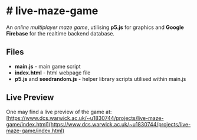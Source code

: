 # # live-maze-game

An *online multiplayer maze game*, utilising **p5.js** for graphics and **Google Firebase** for the realtime backend database.


## Files

 - **main.js** - main game script
 - **index.html** - html webpage file
 - **p5.js** and **seedrandom.js** - helper library scripts utilised within main.js

## Live Preview

One may find a live preview of the game at: [https://www.dcs.warwick.ac.uk/~u1830744/projects/live-maze-game/index.html](https://www.dcs.warwick.ac.uk/~u1830744/projects/live-maze-game/index.html)
